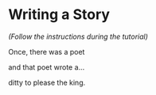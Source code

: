 # Writing a Story

_(Follow the instructions during the tutorial)_

Once, there was a poet

and that poet wrote a...

ditty to please the king.
